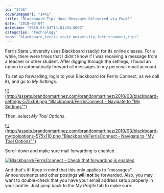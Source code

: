 ```yaml
---
id: "1436"
coverImageUri: "1441"
title: "Blackboard Tip: Have Messages Delivered via Email"
date: "2010-03-04"
datetime: "2010-03-04T14:01:04.000Z"
categories: "technology"
tags: "blackboard,ferris state university,ferrisconnect,tips"
---
```


Ferris State University uses Blackboard (sadly) for its online classes. For a while, there were times that I didn't know if I was receiving a message from a teacher or other student. After digging through the settings, I found an option to automatically forward all messages to my personal email account.

To set up forwarding, login to your Blackboard (or Ferris Connect, as we call it), and go to _My Settings_.

[![](http://assets.brandonmartinez.com/brandonmartinez/2010/03/blackboard-settings-575x69.png "Blackboard/FerrisConnect - Navigate to "My Settings"")](http://assets.brandonmartinez.com/brandonmartinez/2010/03/blackboard-settings.png)

Then, select _My Tool Options_.

[![](http://assets.brandonmartinez.com/brandonmartinez/2010/03/blackboard-mytooloptions-575x110.png "Blackboard/FerrisConnect - Navigate to "My Tool Options"")](http://assets.brandonmartinez.com/brandonmartinez/2010/03/blackboard-mytooloptions.png)

Scroll down and make sure mail forwarding is enabled.

[![](http://assets.brandonmartinez.com/brandonmartinez/2010/03/blackboard-mailforwarding-575x288.png "Blackboard/FerrisConnect - Check that forwarding is enabled")](http://assets.brandonmartinez.com/brandonmartinez/2010/03/blackboard-mailforwarding.png)

And that's it! Keep in mind that this only applies to "messages". Announcements and other postings **will not** be forwarded. Also, you may want to double-check that you have your email address setup properly in your profile. Just jump back to the _My Profile_ tab to make sure.
